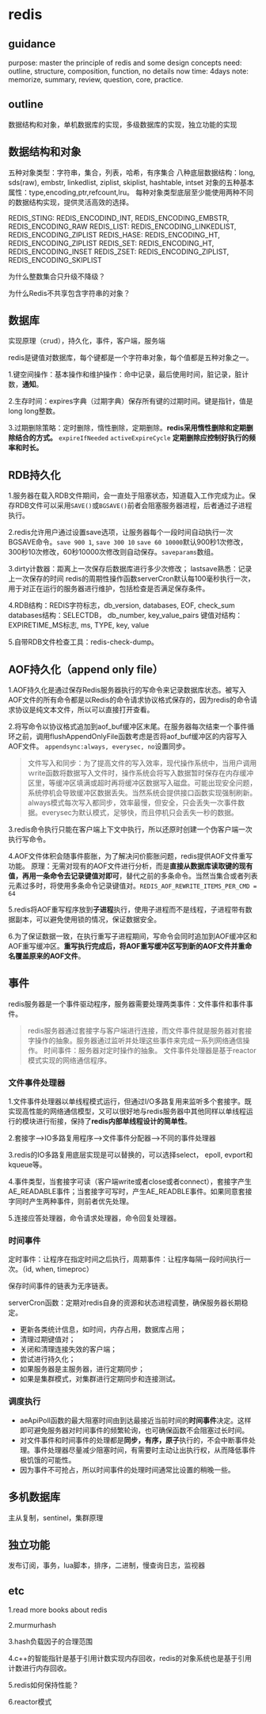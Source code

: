 # redis

## guidance

purpose: master the principle of redis and some design concepts
need: outline, structure, composition, function, no details now
time: 4days
note: memorize, summary, review, question, core, practice.

## outline

数据结构和对象，单机数据库的实现，多级数据库的实现，独立功能的实现

## 数据结构和对象

五种对象类型：字符串，集合，列表，哈希，有序集合
八种底层数据结构：long, sds(raw), embstr, linkedlist, ziplist, skiplist, hashtable, intset
对象的五种基本属性：type,encoding,ptr,refcount,lru。
每种对象类型底层至少能使用两种不同的数据结构实现，提供灵活高效的选择。

REDIS_STING: REDIS_ENCODIND_INT, REDIS_ENCODING_EMBSTR, REDIS_ENCODING_RAW
REDIS_LIST: REDIS_ENCODING_LINKEDLIST, REDIS_ENCODING_ZIPLIST
REDIS_HASE: REDIS_ENCODING_HT, REDIS_ENCODING_ZIPLIST
REDIS_SET: REDIS_ENCODING_HT, REDIS_ENCODING_INSET
REDIS_ZSET: REDIS_ENCODING_ZIPLIST, REDIS_ENCODING_SKIPLIST

为什么整数集合只升级不降级？

为什么Redis不共享包含字符串的对象？

## 数据库

实现原理（crud），持久化，事件，客户端，服务端

redis是键值对数据库，每个键都是一个字符串对象，每个值都是五种对象之一。

1.键空间操作：基本操作和维护操作：命中记录，最后使用时间，脏记录，脏计数，**通知**。

2.生存时间：expires字典（过期字典）保存所有键的过期时间。键是指针，值是long long整数。

3.过期删除策略：定时删除，惰性删除，定期删除。**redis采用惰性删除和定期删除结合的方式。** `expireIfNeeded` `activeExpireCycle` **定期删除应控制好执行的频率和时长。**

## RDB持久化

1.服务器在载入RDB文件期间，会一直处于阻塞状态，知道载入工作完成为止。保存RDB文件可以采用`SAVE()`或`BGSAVE()`前者会阻塞服务器进程，后者通过子进程执行。

2.redis允许用户通过设置save选项，让服务器每个一段时间自动执行一次BGSAVE命令。`save 900 1`, `save 300 10` `save 60 10000`默认900秒1次修改，300秒10次修改，60秒10000次修改则自动保存。`saveparams`数组。

3.dirty计数器：距离上一次保存后数据库进行多少次修改；
lastsave熟悉：记录上一次保存的时间
redis的周期性操作函数serverCron默认每100毫秒执行一次，用于对正在运行的服务器进行维护，包括检查是否满足保存条件。

4.RDB结构：REDIS字符标志，db_version, databases, EOF, check_sum
  databases结构：SELECTDB， db_number, key_value_pairs
  键值对结构：EXPIRETIME_MS标志, ms, TYPE, key, value

5.自带RDB文件检查工具：redis-check-dump。

## AOF持久化（append only file）

1.AOF持久化是通过保存Redis服务器执行的写命令来记录数据库状态。被写入AOF文件的所有命令都是以Redis的命令请求协议格式保存的，因为redis的命令请求协议是纯文本文件，所以可以直接打开查看。

2.将写命令以协议格式追加到aof_buf缓冲区末尾。在服务器每次结束一个事件循环之前，调用flushAppendOnlyFile函数考虑是否将aof_buf缓冲区的内容写入AOF文件。
`appendsync:always, everysec, no`设置同步。

> 文件写入和同步：为了提高文件的写入效率，现代操作系统中，当用户调用ｗrite函数将数据写入文件时，操作系统会将写入数据暂时保存在内存缓冲区里，等缓冲区填满或超时再将缓冲区数据写入磁盘。可能出现安全问题，系统停机会导致缓冲区数据丢失。当然系统会提供接口函数实现强制刷新。
> always模式每次写入都同步，效率最慢，但安全，只会丢失一次事件数据。everysec为默认模式，足够快，而且停机只会丢失一秒的数据。

3.redis命令执行只能在客户端上下文中执行，所以还原时创建一个伪客户端一次执行写命令。

4.AOF文件体积会随事件膨胀，为了解决问价膨胀问题，redis提供AOF文件重写功能。
原理：无需对现有的AOF文件进行分析，而是**直接从数据库读取键的现有值，再用一条命令去记录键值对即可**，替代之前的多条命令。当然当集合或者列表元素过多时，将使用多条命令记录键值对。`REDIS_AOF_REWRITE_ITEMS_PER_CMD = 64`

5.redis将AOF重写程序放到**子进程**执行，使用子进程而不是线程，子进程带有数据副本，可以避免使用锁的情况，保证数据安全。

6.为了保证数据一致，在执行重写子进程期间，写命令会同时追加到AOF缓冲区和AOF重写缓冲区。**重写执行完成后，将AOF重写缓冲区写到新的AOF文件并重命名覆盖原来的AOF文件**。

## 事件

redis服务器是一个事件驱动程序，服务器需要处理两类事件：文件事件和事件事件。
> redis服务器通过套接字与客户端进行连接，而文件事件就是服务器对套接字操作的抽象。服务器通过监听并处理这些事件来完成一系列网络通信操作。
> 时间事件：服务器对定时操作的抽象。
> 文件事件处理器是基于reactor模式实现的网络通信程序。

### 文件事件处理器

1.文件事件处理器以单线程模式运行，但通过I/O多路复用来监听多个套接字。既实现高性能的网络通信模型，又可以很好地与redis服务器中其他同样以单线程运行的模块进行衔接，保持了**redis内部单线程设计的简单性**。

2.套接字-->IO多路复用程序-->文件事件分配器-->不同的事件处理器

3.redis的IO多路复用底层实现是可以替换的，可以选择select， epoll, evport和kqueue等。

4.事件类型，当套接字可读（客户端write或者close或者connect），套接字产生AE_READABLE事件；当套接字可写时，产生AE_READBLE事件。如果同意套接字同时产生两种事件，则前者优先处理。

5.连接应答处理器，命令请求处理器，命令回复处理器。

### 时间事件

定时事件：让程序在指定时间之后执行，周期事件：让程序每隔一段时间执行一次。（id, when, timeproc）

保存时间事件的链表为无序链表。

serverCron函数：定期对redis自身的资源和状态进程调整，确保服务器长期稳定。

+ 更新各类统计信息，如时间，内存占用，数据库占用；
+ 清理过期键值对；
+ 关闭和清理连接失效的客户端；
+ 尝试进行持久化；
+ 如果服务器是主服务器，进行定期同步；
+ 如果是集群模式，对集群进行定期同步和连接测试。

### 调度执行

+ aeApiPoll函数的最大阻塞时间由到达最接近当前时间的**时间事件**决定。这样即可避免服务器对时间事件的频繁轮询，也可确保函数不会阻塞过长时间。
+ 对文件事件和时间事件的处理都是**同步，有序，原子**执行的，不会中断事件处理。事件处理器尽量减少阻塞时间，有需要时主动让出执行权，从而降低事件极饥饿的可能性。
+ 因为事件不可抢占，所以时间事件的处理时间通常比设置的稍晚一些。

## 多机数据库

主从复制，sentinel，集群原理

## 独立功能

发布订阅，事务，lua脚本，排序，二进制，慢查询日志，监视器

## etc

1.read more books about redis

2.murmurhash

3.hash负载因子的合理范围

4.c++的智能指针是基于引用计数实现内存回收，redis的对象系统也是基于引用计数进行内存回收。

5.redis如何保持性能？

6.reactor模式